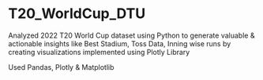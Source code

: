 # T20_WorldCup_DTU

Analyzed 2022 T20 World Cup dataset using Python to generate valuable & actionable insights like Best Stadium, Toss Data, Inning wise runs by creating visualizations implemented using Plotly Library

Used Pandas, Plotly & Matplotlib
